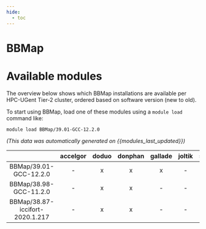 ```yaml
---
hide:
  - toc
---
```


BBMap
=====

# Available modules


The overview below shows which BBMap installations are available per HPC-UGent Tier-2 cluster, ordered based on software version (new to old).

To start using BBMap, load one of these modules using a `module load` command like:

```shell
module load BBMap/39.01-GCC-12.2.0
```

*(This data was automatically generated on {{modules_last_updated}})*  

| |accelgor|doduo|donphan|gallade|joltik|shinx|
| :---: | :---: | :---: | :---: | :---: | :---: | :---: |
|BBMap/39.01-GCC-12.2.0|-|x|x|x|-|-|
|BBMap/38.98-GCC-11.2.0|-|x|x|-|-|-|
|BBMap/38.87-iccifort-2020.1.217|-|x|x|-|-|-|
